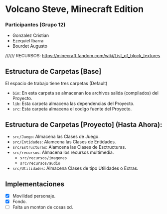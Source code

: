 # Volcano Steve, Minecraft Edition

### Participantes (Grupo 12)
- Gonzalez Cristian
- Ezequiel Ibarra
- Bourdet Augusto

////// RECURSOS: https://minecraft.fandom.com/wiki/List_of_block_textures


## Estructura de Carpetas [Base]

El espacio de trabajo tiene tres carpetas (Default)

- `bin`: En esta carpeta se almacenan los archivos salida (compilados) del Proyecto. 
- `lib`: Esta carpeta almacena las dependencias del Proyecto.
- `src`: Esta carpeta almacena el codigo fuente del Proyecto.

## Estructura de Carpetas [Proyecto] (Hasta Ahora):

- `src/Juego`: Almacena las Clases de Juego.
- `src/Entidades`: Alamcena las Clases de Entidades.
- `src/Estructuras`: Alamcena las Clases de Esctructuras.
- `src/recursos`: Almacena los recursos multimedia.
    - `src/recursos/imagenes`
    - `src/recursos/audio`
- `src/Utilidades`: Almacena Clases de tipo Utilidades o Extras.


## Implementaciones

- [x] Movilidad personaje.
- [x] Fondo.
- [ ] Falta un monton de cosas xd.
